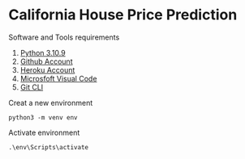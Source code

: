 # California House Price Prediction

Software and Tools requirements

1. [Python 3.10.9](https://www.python.org/)
2. [Github Account](https://github.com)
3. [Heroku Account](https://heroku.com)
4. [Microsfoft Visual Code](https://code.visualstudio.com)
5. [Git CLI](https://git-scm.com/book/en/v2)

Creat a new environment
``` 
python3 -m venv env
```

Activate environment
```
.\env\Scripts\activate
```


